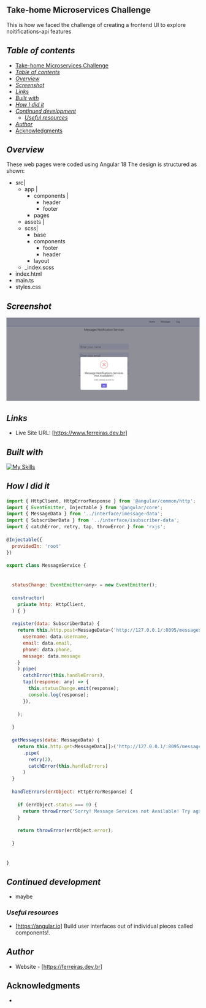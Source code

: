 ## Take-home Microservices Challenge
This is how we faced the challenge of creating a frontend UI  to explore
noitifications-api features

## _Table of contents_
- [Take-home Microservices Challenge](#take-home-microservices-challenge)
- [_Table of contents_](#table-of-contents)
- [_Overview_](#overview)
- [_Screenshot_](#screenshot)
- [_Links_](#links)
- [_Built with_](#built-with)
- [_How I did it_](#how-i-did-it)
- [_Continued development_](#continued-development)
  - [_Useful resources_](#useful-resources)
- [_Author_](#author)
- [Acknowledgments](#acknowledgments)
## _Overview_
These web pages were coded using Angular 18
The design is structured as shown:
- src|
  - app |
     - components |
          -  header
          -  footer
     -  pages
  - assets |
  - scss|
    - base
    -  components
       -  footer
       -  header
    -  layout
  - _index.scss
- index.html
- main.ts
- styles.css 
## _Screenshot_
[![](./notification.png)]()
## _Links_
- Live Site URL: [https://www.ferreiras.dev.br] 
## _Built with_

[![My Skills](https://skillicons.dev/icons?i=ts,angular,git,materialui,html,scss,redhat,vscode)](https://skillicons.dev)



 ## _How I did it_
```jsx
import { HttpClient, HttpErrorResponse } from '@angular/common/http';
import { EventEmitter, Injectable } from '@angular/core';
import { MessageData } from '../interface/imessage-data';
import { SubscriberData } from '../interface/isubscriber-data';
import { catchError, retry, tap, throwError } from 'rxjs';

@Injectable({
  providedIn: 'root'
})

export class MessageService {


  statusChange: EventEmitter<any> = new EventEmitter();

  constructor(
    private http: HttpClient,
  ) { }

  register(data: SubscriberData) {
    return this.http.post<MessageData>('http://127.0.0.1/:8095/messages', {
      username: data.username,
      email: data.email,
      phone: data.phone,
      message: data.message
    }
    ).pipe(
      catchError(this.handleErrors),
      tap((response: any) => {
        this.statusChange.emit(response);
        console.log(response);
      }),

    );

  }

  getMessages(data: MessageData) {
    return this.http.get<MessageData[]>('http://127.0.0.1/:8095/messages')
      .pipe(
        retry(2),
        catchError(this.handleErrors)
      )
  }

  handleErrors(errObject: HttpErrorResponse) {

    if (errObject.status === 0) {
      return throwError('Sorry! Message Services not Available! Try again later!!!')
    }

    return throwError(errObject.error);

  }


}

``` 

## _Continued development_
- maybe
### _Useful resources_
- [https://angular.io] Build user interfaces out of individual pieces called components!.

## _Author_
- Website - [https://ferreiras.dev.br] 
## Acknowledgments
- 
